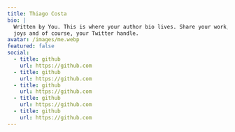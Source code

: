 ```yaml
---
title: Thiago Costa
bio: |
  Written by You. This is where your author bio lives. Share your work, your
  joys and of course, your Twitter handle.
avatar: /images/me.webp
featured: false
social:
  - title: github
    url: https://github.com
  - title: github
    url: https://github.com
  - title: github
    url: https://github.com
  - title: github
    url: https://github.com
  - title: github
    url: https://github.com
---
```

